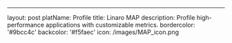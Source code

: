 ---
layout: post
platName: Profile
title: Linaro MAP
description: Profile high-performance applications with customizable metrics.
bordercolor: '#9bcc4c'
backcolor: '#f5faec'
icon: /images/MAP_icon.png